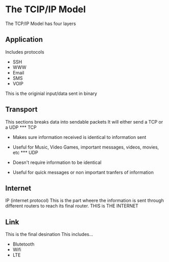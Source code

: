 # The TCIP/IP Model

The TCP/IP Model has four layers
## Application

Includes protocols
- SSH
- WWW
- Email
- SMS
- VOIP

This is the originial input/data sent in binary

## Transport

This sections breaks data into sendable packets
It will either send a TCP or a UDP
*** TCP
- Makes sure information received is identical to information sent
- Useful for Music, Video Games, important messages, videos, movies, etc
*** UDP 

- Doesn't require information to be identical
- Useful for quick messages or non important tranfers of information
## Internet
IP (internet protocol)
This is the part wheere the information is sent through different routers to reach its final router. THIS is THE INTERNET
## Link

This is the final desination
This includes...
- Blutetooth
- Wifi
- LTE
